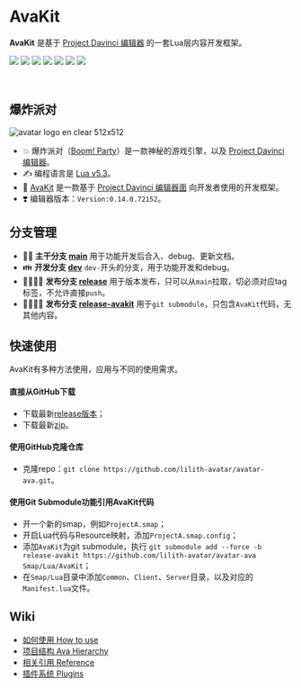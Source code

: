 # AvaKit
**AvaKit** 是基于 [Project Davinci 编辑器](https://www.projectdavinci.com) 的一套Lua层内容开发框架。

[![](https://img.shields.io/badge/-DaVinci-MediumPurple)](http://api.projectdavinci.com/)
[![](https://img.shields.io/badge/project-Ava-ff69b4)](https://github.com/lilith-avatar/avatar-ava/projects/1)
[![](https://img.shields.io/badge/-wiki-DeepSkyBlue)](https://github.com/lilith-avatar/avatar-ava/wiki)
[![](https://img.shields.io/badge/-api%20plugin-9cf)](https://github.com/lilith-avatar/davinci-api-wrap)
[![](https://img.shields.io/github/v/release/lilith-avatar/avatar-ava)](https://github.com/lilith-avatar/avatar-ava/releases)
[![](https://img.shields.io/badge/smap-eg-LightCoral)](https://github.com/lilith-avatar/avatar-ava/raw/example/Smap/avatar-ava.smap)
[![](https://img.shields.io/badge/smap-download-success)](https://github.com/lilith-avatar/avatar-ava/raw/release/Smap/avatar-ava.smap)

<br>

## 爆炸派对
![avatar logo en clear 512x512](https://user-images.githubusercontent.com/4829591/120153673-94239000-c221-11eb-9d00-25f5daf7f26f.png)

* 💥 爆炸派对（[Boom! Party](https://play.google.com/store/apps/details?id=com.boomparty.avatar)）是一款神秘的游戏引擎，以及 [Project Davinci 编辑器](https://www.projectdavinci.com)。
* ✍️ 编程语言是 [Lua v5.3](https://www.lua.org/manual/5.3/)。
* 🦊 [AvaKit](https://github.com/lilith-avatar/avatar-ava/releases) 是一款基于 [Project Davinci 编辑器面](https://www.projectdavinci.com) 向开发者使用的开发框架。
* ❣️ 编辑器版本：`Version:0.14.0.72152`。

## 分支管理
* 👩‍⚕️ **主干分支 [main](https://github.com/lilith-avatar/avatar-ava)** 用于功能开发后合入、debug、更新文档。
* 👪 **开发分支 [dev](https://github.com/lilith-avatar/avatar-ava/tree/dev)** `dev-`开头的分支，用于功能开发和debug。
* 👨‍👩‍👧‍👦 **发布分支 [release](https://github.com/lilith-avatar/avatar-ava/tree/release)** 用于版本发布，只可以从`main`拉取，切必须对应tag标签，不允许直接`push`。
* 👨‍👩‍👧‍👧 **发布分支 [release-avakit](https://github.com/lilith-avatar/avatar-ava/tree/release-avakit)** 用于`git submodule`，只包含`AvaKit`代码，无其他内容。

## 快速使用

AvaKit有多种方法使用，应用与不同的使用需求。

#### 直接从GitHub下载

* 下载最新[release版本](https://github.com/lilith-avatar/avatar-ava/releases)；
* 下载最新[zip](https://github.com/lilith-avatar/avatar-ava/archive/refs/heads/release.zip)。
 
#### 使用GitHub克隆仓库

* 克隆repo：`git clone https://github.com/lilith-avatar/avatar-ava.git`。

#### 使用Git Submodule功能引用AvaKit代码

* 开一个新的smap，例如`ProjectA.smap`；
* 开启Lua代码与Resource映射，添加`ProjectA.smap.config`；
* 添加`AvaKit`为git submodule，执行 `git submodule add --force -b release-avakit https://github.com/lilith-avatar/avatar-ava Smap/Lua/AvaKit`；
* 在`Smap/Lua`目录中添加`Common`、`Client`、`Server`目录，以及对应的`Manifest.lua`文件。

## Wiki
* [如何使用 How to use](https://github.com/lilith-avatar/avatar-ava/wiki/Get-Started)
* [项目结构 Ava Hierarchy](https://github.com/lilith-avatar/avatar-ava/wiki/Hierarchy)
* [相关引用 Reference](https://github.com/lilith-avatar/avatar-ava/wiki/Reference)
* [插件系统 Plugins](https://github.com/lilith-avatar/avatar-ava/wiki/Plugins)


